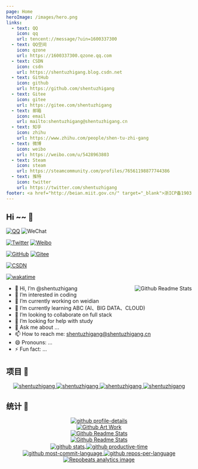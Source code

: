```yaml
---
page: Home
heroImage: /images/hero.png
links: 
  - text: QQ
    icon: qq
    url: tencent://message/?uin=1600337300
  - text: QQ空间
    icon: qzone
    url: https://1600337300.qzone.qq.com
  - text: CSDN
    icon: csdn
    url: https://shentuzhigang.blog.csdn.net
  - text: GitHub
    icon: github
    url: https://github.com/shentuzhigang  
  - text: Gitee
    icon: gitee
    url: https://gitee.com/shentuzhigang
  - text: 邮箱
    icon: email
    url: mailto:shentuzhigang@shentuzhigang.cn    
  - text: 知乎
    icon: zhihu
    url: https://www.zhihu.com/people/shen-tu-zhi-gang  
  - text: 微博
    icon: weibo
    url: https://weibo.com/u/5428963803  
  - text: Steam
    icon: steam
    url: https://steamcommunity.com/profiles/76561198877744386
  - text: 推特
    icon: twitter
    url: https://twitter.com/shentuzhigang 
footer: <a href="http://beian.miit.gov.cn/" target="_blank">浙ICP备19031217号</a> | MIT Licensed | Copyright © 2021-present Starzkg
---
```


## Hi ~~ 👋

[![QQ](https://img.shields.io/badge/QQ-1600337300-3e7f9g?logo=Tencent-QQ)](tencent://message/?uin=1600337300)
![WeChat](https://img.shields.io/badge/WeChat-shentuzhigang-3e7f9g?logo=WeChat)

[![Twitter](https://img.shields.io/badge/Twitter-shentuzhigang-3e7f9g?logo=Twitter)](https://twitter.com/shentuzhigang)
[![Weibo](https://img.shields.io/badge/Weibo-shentuzhigang-3e7f9g?logo=SinaWeibo)](https://weibo.com/u/5428963803)

[![GitHub](https://img.shields.io/badge/GitHub-shentuzhigang-3e7f9g?logo=github)](https://github.com/shentuzhigang)
[![Gitee](https://img.shields.io/badge/Gitee-shentuzhigang-3e7f9g?logo=Gitee&logoColor=C71D23)](https://gitee.com/shentuzhigang)

[![CSDN](https://img.shields.io/badge/CSDN-Starzkg-3e7f9g?logo=bloglovin)](https://shentuzhigang.blog.csdn.net)

[![wakatime](https://wakatime.com/badge/user/b394af18-5613-4397-acbe-c4fc77e92229.svg)](https://wakatime.com/@b394af18-5613-4397-acbe-c4fc77e92229)

<a href="https://github.com/shentuzhigang">
    <img align='right' src="https://github-readme-stats.vercel.app/api?username=shentuzhigang&show_icons=true&&theme=dark&hide_border=true&locale=cn" alt="Github Readme Stats">
</a>

- 👋 Hi, I’m @shentuzhigang
- 👀 I’m interested in coding
- 🔭 I’m currently working on weidian
- 🌱 I’m currently learning ABC (AI、BIG DATA、CLOUD)
- 👯 I’m looking to collaborate on full stack
- 🤔 I’m looking for help with study
- 💬 Ask me about ...
- 📫 How to reach me: shentuzhigang@shentuzhigang.cn
- 😄 Pronouns: ...
- ⚡  Fun fact: ...

## 项目 🚀

<div align='center'>
    <a href="https://github.com/shentuzhigang/shentuzhigang">
        <img src="https://github-readme-stats.vercel.app/api/pin?username=shentuzhigang&repo=shentuzhigang&title_color=fff&icon_color=f9f9f9&text_color=9f9f9f&bg_color=151515" alt="shentuzhigang">
    </a>
    <a href="https://github.com/vuepress-star/vuepress-theme-star">
        <img src="https://github-readme-stats.vercel.app/api/pin?username=vuepress-star&repo=vuepress-theme-star&title_color=fff&icon_color=f9f9f9&text_color=9f9f9f&bg_color=151515" alt="shentuzhigang">
    </a>
    <a href="https://github.com/shentuzhigang/myzstu">
        <img src="https://github-readme-stats.vercel.app/api/pin?username=shentuzhigang&repo=myzstu&title_color=fff&icon_color=f9f9f9&text_color=9f9f9f&bg_color=151515" alt="shentuzhigang">
    </a>
    <a href="https://github.com/shentuzhigang/nexus-client-go">
        <img src="https://github-readme-stats.vercel.app/api/pin?username=shentuzhigang&repo=nexus-client-go&title_color=fff&icon_color=f9f9f9&text_color=9f9f9f&bg_color=151515" alt="shentuzhigang">
    </a>
</div>

## 统计 🧩

<div align='center'>
    <a href="https://github.com/shentuzhigang">
        <img align='center' src="https://github-profile-summary-cards.vercel.app/api/cards/profile-details?username=shentuzhigang&theme=github_dark" alt="github profile-details">
    </a>
</div>

<div align='center'>
    <a href="https://github.com/shentuzhigang">
        <img align='center' src="https://github.com/shentuzhigang/shentuzhigang.github.io/raw/gh-pages/gitartwork.svg" alt="Github Art Work">
    </a>
</div>

<div align='center'>
    <a href="https://github.com/shentuzhigang">
        <img src="https://github-readme-stats.vercel.app/api/top-langs/?username=shentuzhigang&theme=dark&hide_border=true&locale=cn&layout=compact" alt="Github Readme Stats">
    </a>
</div>

<div align='center'>
    <a href="https://github.com/shentuzhigang">
        <img src="https://github-readme-stats.vercel.app/api/wakatime?username=shentuzhigang&theme=dark&hide_border=true&locale=cn" alt="Github Readme Stats">
    </a>
</div>


<div align='center'>
    <a href="https://github.com/shentuzhigang">
        <img align='center' src="https://github-profile-summary-cards.vercel.app/api/cards/stats?username=shentuzhigang&theme=github_dark" alt="github stats">
    </a>
    <a href="https://github.com/shentuzhigang">
        <img align='center' src="http://github-profile-summary-cards.vercel.app/api/cards/productive-time?username=shentuzhigang&theme=github_dark&utcOffset=8" alt="github productive-time">
    </a>
</div>


<div align='center'>
    <a href="https://github.com/shentuzhigang">
        <img align='center' src="https://github-profile-summary-cards.vercel.app/api/cards/most-commit-language?username=shentuzhigang&theme=github_dark" alt="github most-commit-language">
    </a>
    <a href="https://github.com/shentuzhigang">
        <img align='center' src="https://github-profile-summary-cards.vercel.app/api/cards/repos-per-language?username=shentuzhigang&theme=github_dark" alt="github repos-per-language">
    </a>
</div>

<div align='center'>
    <a href="https://github.com/shentuzhigang">
        <img align='center' src="https://repobeats.axiom.co/api/embed/b9481013ff9e40caa0f99e2910a6331eaf754bc3.svg" alt="Repobeats analytics image">
    </a>
</div>

<!---
shentuzhigang/shentuzhigang is a ✨ special ✨ repository because its `README.md` (this file) appears on your GitHub profile.
You can click the Preview link to take a look at your changes.
--->
